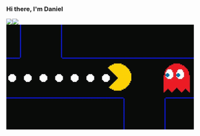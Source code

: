 ### Hi there, I'm Daniel 




<a href="https://github.com/kingDaniel2004/kingDaniel2004">
  <img  align="left" src="https://github-readme-stats.vercel.app/api?username=kingDaniel2004&count_private=true&show_icons=true&theme=onedark" />

  <img  align="left" src="https://github-readme-stats.vercel.app/api/top-langs/?username=kingDaniel2004&langs_count=8&theme=onedark" />

<img  align="center" src="tenor.gif"/>
</a>

